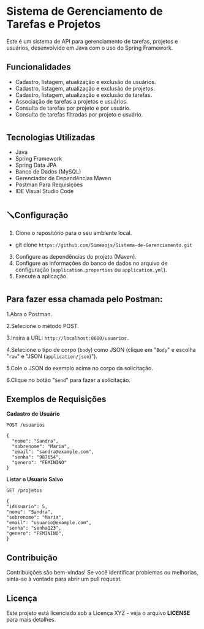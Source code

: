 # Sistema de Gerenciamento de Tarefas e Projetos

Este é um sistema de API para gerenciamento de tarefas, projetos e usuários, desenvolvido em Java com o uso do Spring Framework.

## Funcionalidades

- Cadastro, listagem, atualização e exclusão de usuários.
- Cadastro, listagem, atualização e exclusão de projetos.
- Cadastro, listagem, atualização e exclusão de tarefas.
- Associação de tarefas a projetos e usuários.
- Consulta de tarefas por projeto e por usuário.
- Consulta de tarefas filtradas por projeto e usuário.

#  
## Tecnologias Utilizadas

- Java
- Spring Framework
- Spring Data JPA
- Banco de Dados (MySQL)
- Gerenciador de Dependências Maven
- Postman Para Requisições
- IDE Visual Studio Code
#
## 🪛Configuração 

1. Clone o repositório para o seu ambiente local.
  + git clone ```https://github.com/Simeaojs/Sistema-de-Gerenciamento.git```
3. Configure as dependências do projeto (Maven).
4. Configure as informações do banco de dados no arquivo de configuração (`application.properties` ou `application.yml`).
5. Execute a aplicação.
#
## Para fazer essa chamada pelo Postman:

1.Abra o Postman.

2.Selecione o método POST.

3.Insira a URL: ```http://localhost:8080/usuarios.```

4.Selecione o tipo de corpo (```body```) como JSON (clique em "```Body```" e escolha "```raw```" e "JSON (```application/json```)").

5.Cole o JSON do exemplo acima no corpo da solicitação.

6.Clique no botão "```Send```" para fazer a solicitação.

## Exemplos de Requisições

**Cadastro de Usuário**

```http
POST /usuarios

{
  "nome": "Sandra",
  "sobrenome": "Maria",
  "email": "sandra@example.com",
  "senha": "987654",
  "genero": "FEMININO"
}
```

**Listar o Usuario Salvo**

```http
GET /projetos

{
"idUsuario": 5,
"nome": "Sandra",
"sobrenome": "Maria",
"email": "usuario@example.com",
"senha": "senha123",
"genero": "FEMININO",
}

```

## Contribuição

Contribuições são bem-vindas! Se você identificar problemas ou melhorias, sinta-se à vontade para abrir um pull request.


## Licença
Este projeto está licenciado sob a Licença XYZ - veja o arquivo **LICENSE** para mais detalhes.
